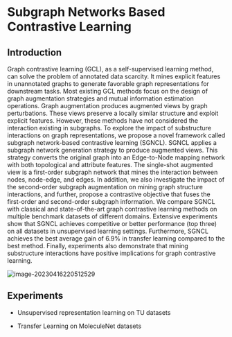 # Subgraph Networks Based Contrastive Learning

## Introduction

Graph contrastive learning (GCL), as a self-supervised learning method, can solve the problem of annotated data scarcity. It mines explicit features in unannotated graphs to generate favorable graph representations for downstream tasks.  Most existing GCL methods focus on the design of graph augmentation strategies and mutual information estimation operations. Graph augmentation produces augmented views by graph perturbations. These views preserve a locally similar structure and exploit explicit features.  However, these methods have not considered the interaction existing in subgraphs. To explore the impact of substructure interactions on graph representations, we propose a novel framework called subgraph network-based contrastive learning (SGNCL). SGNCL applies a subgraph network generation strategy to produce augmented views. This strategy converts the original graph into an Edge-to-Node mapping network with both topological and attribute features. The single-shot augmented view is a first-order subgraph network that mines the interaction between nodes, node-edge, and edges. In addition, we also investigate the impact of the second-order subgraph augmentation on mining graph structure interactions, and further, propose a contrastive objective that fuses the first-order and second-order subgraph information.  We compare SGNCL with classical and state-of-the-art graph contrastive learning methods on multiple benchmark datasets of different domains. Extensive experiments show that SGNCL achieves competitive or better performance (top three) on all datasets in unsupervised learning settings.  Furthermore, SGNCL achieves the best average gain of 6.9\% in transfer learning compared to the best method. Finally, experiments also demonstrate that mining substructure interactions have positive implications for graph contrastive learning.

![image-20230416220512529](C:\Users\62406\AppData\Roaming\Typora\typora-user-images\image-20230416220512529.png)

## Experiments

- Unsupervised representation learning on TU datasets

- Transfer Learning on MoleculeNet datasets

